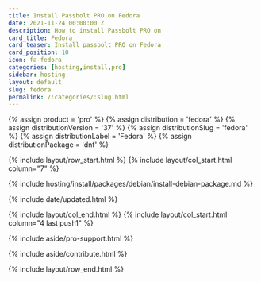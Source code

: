 ```yaml
---
title: Install Passbolt PRO on Fedora
date: 2021-11-24 00:00:00 Z
description: How to install Passbolt PRO on
card_title: Fedora
card_teaser: Install passbolt PRO on Fedora
card_position: 10
icon: fa-fedora
categories: [hosting,install,pro]
sidebar: hosting
layout: default
slug: fedora
permalink: /:categories/:slug.html
---
```


{% assign product = 'pro' %}
{% assign distribution = 'fedora' %}
{% assign distributionVersion = '37' %}
{% assign distributionSlug = 'fedora' %}
{% assign distributionLabel = 'Fedora' %}
{% assign distributionPackage = 'dnf' %}

{% include layout/row_start.html %}
{% include layout/col_start.html column="7" %}

{% include hosting/install/packages/debian/install-debian-package.md %}

{% include date/updated.html %}

{% include layout/col_end.html %}
{% include layout/col_start.html column="4 last push1" %}

{% include aside/pro-support.html %}

{% include aside/contribute.html %}

{% include layout/row_end.html %}
